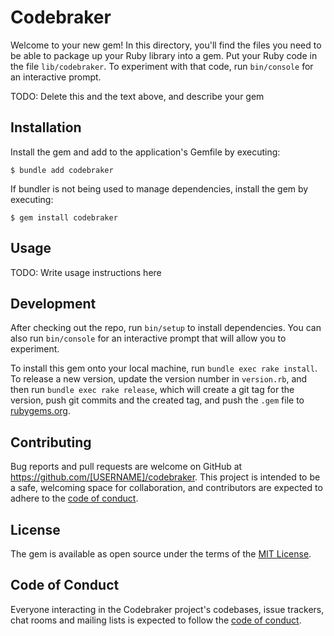 # Codebraker

Welcome to your new gem! In this directory, you'll find the files you need to be able to package up your Ruby library into a gem. Put your Ruby code in the file `lib/codebraker`. To experiment with that code, run `bin/console` for an interactive prompt.

TODO: Delete this and the text above, and describe your gem

## Installation

Install the gem and add to the application's Gemfile by executing:

    $ bundle add codebraker

If bundler is not being used to manage dependencies, install the gem by executing:

    $ gem install codebraker

## Usage

TODO: Write usage instructions here

## Development

After checking out the repo, run `bin/setup` to install dependencies. You can also run `bin/console` for an interactive prompt that will allow you to experiment.

To install this gem onto your local machine, run `bundle exec rake install`. To release a new version, update the version number in `version.rb`, and then run `bundle exec rake release`, which will create a git tag for the version, push git commits and the created tag, and push the `.gem` file to [rubygems.org](https://rubygems.org).

## Contributing

Bug reports and pull requests are welcome on GitHub at https://github.com/[USERNAME]/codebraker. This project is intended to be a safe, welcoming space for collaboration, and contributors are expected to adhere to the [code of conduct](https://github.com/[USERNAME]/codebraker/blob/master/CODE_OF_CONDUCT.md).

## License

The gem is available as open source under the terms of the [MIT License](https://opensource.org/licenses/MIT).

## Code of Conduct

Everyone interacting in the Codebraker project's codebases, issue trackers, chat rooms and mailing lists is expected to follow the [code of conduct](https://github.com/[USERNAME]/codebraker/blob/master/CODE_OF_CONDUCT.md).
